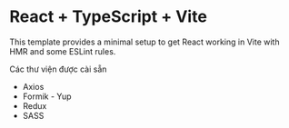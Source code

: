 # React + TypeScript + Vite

This template provides a minimal setup to get React working in Vite with HMR and some ESLint rules.

Các thư viện được cài sẵn

- Axios
- Formik - Yup
- Redux
- SASS
